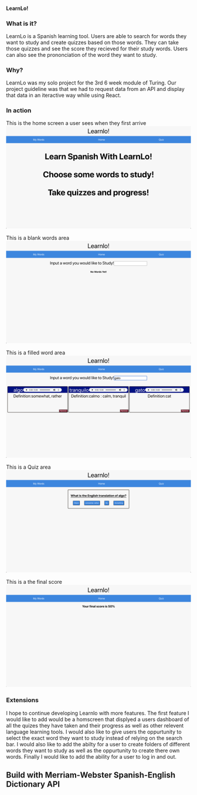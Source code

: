 #### LearnLo!

### What is it?

LearnLo is a Spanish learning tool. Users are able to search for words they want to study and create quizzes based on those words. They can take those quizzes and see the score they recieved for their study words. Users can also see the prononciation of the word they want to study.

### Why?

LearnLo was my solo project for the 3rd 6 week module of Turing. Our project guideline was that we had to request data from an API and display that data in an iteractive way while using React. 

### In action

This is the home screen a user sees when they first arrive
![HomeScreen](./ReadMeAssests/HomeScreen.png)

This is a blank words area
![Blank User Words](./ReadMeAssests/BlankWordsScreen.png)


This is a filled word area
![Filled User Words](./ReadMeAssests/FilledWordsScreen.png)

This is a Quiz area
![Quiz Screen](./ReadMeAssests/QuizScreen.png)


This is a the final score
![Final Score](./ReadMeAssests/ScoreScreen.png)


### Extensions

I hope to continue developing Learnlo with more features. The first feature I would like to add would be a homscreen that displyed a users dashboard of all the quizes they have taken and their progress as well as other relevent language learning tools. I would also like to give users the oppurtunity to select the exact word they want to study instead of relying on the search bar. I would also like to add the abilty for a user to create folders of different words they want to study as well as the oppurtunity to create there own words. Finally I would like to add the ability for a user to log in and out.

## Build with Merriam-Webster Spanish-English Dictionary API 


